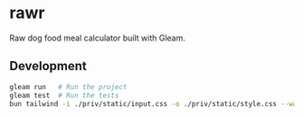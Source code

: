 # rawr

Raw dog food meal calculator built with Gleam.

## Development

```sh
gleam run   # Run the project
gleam test  # Run the tests
bun tailwind -i ./priv/static/input.css -o ./priv/static/style.css --watch # Build the css output
```
